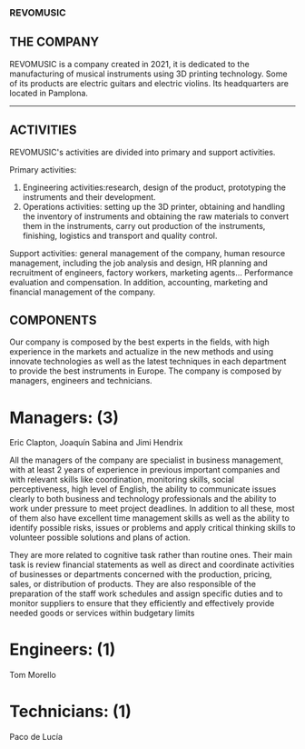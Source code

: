 ### REVOMUSIC

## THE COMPANY
REVOMUSIC is a company created in 2021, it is dedicated to the manufacturing of musical instruments using 3D printing technology. Some of its products are electric guitars and electric violins. Its headquarters are located in Pamplona. 
***
## ACTIVITIES
REVOMUSIC's activities are divided into primary and support activities. 

Primary activities: 

1. Engineering activities:research, design of the product, prototyping the instruments and their development. 
2. Operations activities: setting up the 3D printer, obtaining and handling the inventory of instruments and obtaining the raw materials to convert them in the instruments, carry out production of the instruments, finishing, logistics and transport and quality control.

Support activities: general management of the company, human resource management, including the job analysis and design, HR planning and recruitment of engineers, factory workers, marketing agents... Performance evaluation and compensation. In addition, accounting, marketing and financial management of the company.

## COMPONENTS

Our company is composed by the best experts in the fields, with high experience in the markets and actualize in the new methods and using innovate technologies as well as the latest techniques in each department to provide the best instruments in Europe.
The company is composed by managers, engineers and technicians. 

# Managers: (3)

Eric Clapton, Joaquín Sabina and Jimi Hendrix

All the managers of the company are specialist in business management, with at least 2 years of experience in previous important companies and with relevant skills like coordination, monitoring skills, social perceptiveness, high level of English, the ability to communicate issues clearly to both business and technology professionals and the ability to work under pressure to meet project deadlines. In addition to all these, most of them also have excellent time management skills as well as the ability to identify possible risks, issues or problems and apply critical thinking skills to volunteer possible solutions and plans of action.

They are more related to cognitive task rather than routine ones.
Their main task is review financial statements as well as direct and coordinate activities of businesses or departments concerned with the production, pricing, sales, or distribution of products.
They are also responsible of the preparation of the staff work schedules and assign specific duties and to monitor suppliers to ensure that they efficiently and effectively provide needed goods or services within budgetary limits

# Engineers: (1)

Tom Morello


# Technicians: (1)

Paco de Lucía
